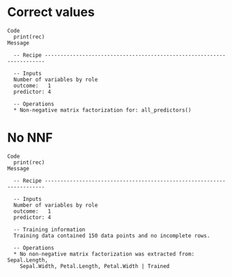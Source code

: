 # Correct values

    Code
      print(rec)
    Message
      
      -- Recipe ----------------------------------------------------------------------
      
      -- Inputs 
      Number of variables by role
      outcome:   1
      predictor: 4
      
      -- Operations 
      * Non-negative matrix factorization for: all_predictors()

# No NNF

    Code
      print(rec)
    Message
      
      -- Recipe ----------------------------------------------------------------------
      
      -- Inputs 
      Number of variables by role
      outcome:   1
      predictor: 4
      
      -- Training information 
      Training data contained 150 data points and no incomplete rows.
      
      -- Operations 
      * No non-negative matrix factorization was extracted from: Sepal.Length,
        Sepal.Width, Petal.Length, Petal.Width | Trained

